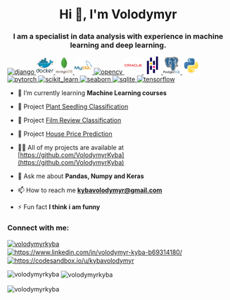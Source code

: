 <h1 align="center">Hi 👋, I'm Volodymyr</h1>
<h3 align="center">I am a specialist in data analysis with experience in machine learning and deep learning.</h3>
<p align="left"> <a href="https://www.djangoproject.com/" target="_blank" rel="noreferrer"> <img src="https://cdn.worldvectorlogo.com/logos/django.svg" alt="django" width="40" height="40"/> </a> <a href="https://www.docker.com/" target="_blank" rel="noreferrer"> <img src="https://raw.githubusercontent.com/devicons/devicon/master/icons/docker/docker-original-wordmark.svg" alt="docker" width="40" height="40"/> </a> <a href="https://www.mongodb.com/" target="_blank" rel="noreferrer"> <img src="https://raw.githubusercontent.com/devicons/devicon/master/icons/mongodb/mongodb-original-wordmark.svg" alt="mongodb" width="40" height="40"/> </a> <a href="https://www.mysql.com/" target="_blank" rel="noreferrer"> <img src="https://raw.githubusercontent.com/devicons/devicon/master/icons/mysql/mysql-original-wordmark.svg" alt="mysql" width="40" height="40"/> </a> <a href="https://opencv.org/" target="_blank" rel="noreferrer"> <img src="https://www.vectorlogo.zone/logos/opencv/opencv-icon.svg" alt="opencv" width="40" height="40"/> </a> <a href="https://www.oracle.com/" target="_blank" rel="noreferrer"> <img src="https://raw.githubusercontent.com/devicons/devicon/master/icons/oracle/oracle-original.svg" alt="oracle" width="40" height="40"/> </a> <a href="https://pandas.pydata.org/" target="_blank" rel="noreferrer"> <img src="https://raw.githubusercontent.com/devicons/devicon/2ae2a900d2f041da66e950e4d48052658d850630/icons/pandas/pandas-original.svg" alt="pandas" width="40" height="40"/> </a> <a href="https://www.postgresql.org" target="_blank" rel="noreferrer"> <img src="https://raw.githubusercontent.com/devicons/devicon/master/icons/postgresql/postgresql-original-wordmark.svg" alt="postgresql" width="40" height="40"/> </a> <a href="https://www.python.org" target="_blank" rel="noreferrer"> <img src="https://raw.githubusercontent.com/devicons/devicon/master/icons/python/python-original.svg" alt="python" width="40" height="40"/> </a> <a href="https://pytorch.org/" target="_blank" rel="noreferrer"> <img src="https://www.vectorlogo.zone/logos/pytorch/pytorch-icon.svg" alt="pytorch" width="40" height="40"/> </a> <a href="https://scikit-learn.org/" target="_blank" rel="noreferrer"> <img src="https://upload.wikimedia.org/wikipedia/commons/0/05/Scikit_learn_logo_small.svg" alt="scikit_learn" width="40" height="40"/> </a> <a href="https://seaborn.pydata.org/" target="_blank" rel="noreferrer"> <img src="https://seaborn.pydata.org/_images/logo-mark-lightbg.svg" alt="seaborn" width="40" height="40"/> </a> <a href="https://www.sqlite.org/" target="_blank" rel="noreferrer"> <img src="https://www.vectorlogo.zone/logos/sqlite/sqlite-icon.svg" alt="sqlite" width="40" height="40"/> </a> <a href="https://www.tensorflow.org" target="_blank" rel="noreferrer"> <img src="https://www.vectorlogo.zone/logos/tensorflow/tensorflow-icon.svg" alt="tensorflow" width="40" height="40"/> </a> </p>

- 🌱 I’m currently learning **Machine Learning courses**
- 🔭 Project [Plant Seedling Classification](https://github.com/VolodymyrKyba/project_plant_seedling_classification)
- 👯 Project [Film Review Classification](https://github.com/VolodymyrKyba/project_film_review_classification)

- 🤝 Project [House Price Prediction](https://github.com/VolodymyrKyba/project_house_price_predict)

- 👨‍💻 All of my projects are available at [https://github.com/VolodymyrKyba](https://github.com/VolodymyrKyba)

- 💬 Ask me about **Pandas, Numpy and Keras**

- 📫 How to reach me **kybavolodymyr@gmail.com**


- ⚡ Fun fact **I think i am funny**

<h3 align="left">Connect with me:</h3>
<p align="left">
<a href="https://dev.to/volodymyrkyba" target="blank"><img align="center" src="https://raw.githubusercontent.com/rahuldkjain/github-profile-readme-generator/master/src/images/icons/Social/devto.svg" alt="volodymyrkyba" height="30" width="40" /></a>
<a href="https://linkedin.com/in/https://www.linkedin.com/in/volodymyr-kyba-b69314180/" target="blank"><img align="center" src="https://raw.githubusercontent.com/rahuldkjain/github-profile-readme-generator/master/src/images/icons/Social/linked-in-alt.svg" alt="https://www.linkedin.com/in/volodymyr-kyba-b69314180/" height="30" width="40" /></a>
<a href="https://codesandbox.com/https://codesandbox.io/u/kybavolodymyr" target="blank"><img align="center" src="https://raw.githubusercontent.com/rahuldkjain/github-profile-readme-generator/master/src/images/icons/Social/codesandbox.svg" alt="https://codesandbox.io/u/kybavolodymyr" height="30" width="40" /></a>
</p>



<p><img align="left" src="https://github-readme-stats.vercel.app/api/top-langs?username=volodymyrkyba&show_icons=true&locale=en&layout=compact" alt="volodymyrkyba" /></p>

<p>&nbsp;<img align="center" src="https://github-readme-stats.vercel.app/api?username=volodymyrkyba&show_icons=true&locale=en" alt="volodymyrkyba" /></p>

<p><img align="center" src="https://github-readme-streak-stats.herokuapp.com/?user=volodymyrkyba&" alt="volodymyrkyba" /></p>
